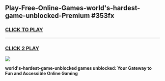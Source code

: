 
## Play-Free-Online-Games-world's-hardest-game-unblocked-Premium #353fx
<h3>
<a href="https://premium.freeplayer.one?title=world's-hardest-game-unblocked&ref=8M">CLICK TO PLAY</a></h3>
<hr>

<h3>
<a href="https://premium.freeplayer.one?title=world's-hardest-game-unblocked&ref=8M">CLICK 2 PLAY</a>
  
</h3>

<a href="https://premium.freeplayer.one?title=world's-hardest-game-unblocked&ref=8M"><img src="https://clearcache.store/games.png"></a>


**world's-hardest-game-unblocked games unblocked: Your Gateway to Fun and Accessible Online Gaming**
